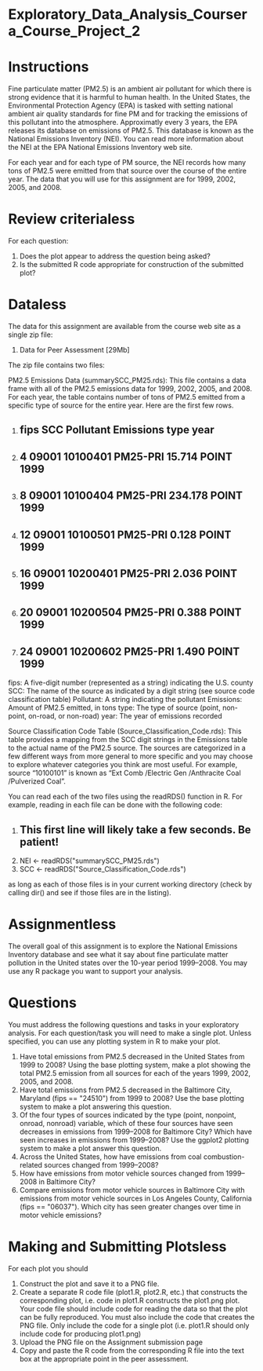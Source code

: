 # Exploratory_Data_Analysis_Coursera_Course_Project_2

# Instructions

Fine particulate matter (PM2.5) is an ambient air pollutant for which there is strong evidence that it is harmful to human health. In the United States, the Environmental Protection Agency (EPA) is tasked with setting national ambient air quality standards for fine PM and for tracking the emissions of this pollutant into the atmosphere. Approximatly every 3 years, the EPA releases its database on emissions of PM2.5. This database is known as the National Emissions Inventory (NEI). You can read more information about the NEI at the EPA National Emissions Inventory web site.

For each year and for each type of PM source, the NEI records how many tons of PM2.5 were emitted from that source over the course of the entire year. The data that you will use for this assignment are for 1999, 2002, 2005, and 2008.

# Review criterialess 
For each question:

1. Does the plot appear to address the question being asked?
2. Is the submitted R code appropriate for construction of the submitted plot?

# Dataless 
The data for this assignment are available from the course web site as a single zip file:

1. Data for Peer Assessment [29Mb]

The zip file contains two files:

PM2.5 Emissions Data (summarySCC_PM25.rds): This file contains a data frame with all of the PM2.5 emissions data for 1999, 2002, 2005, and 2008. For each year, the table contains number of tons of PM2.5 emitted from a specific type of source for the entire year. Here are the first few rows.


1. ##     fips      SCC Pollutant Emissions  type year
2. ## 4  09001 10100401  PM25-PRI    15.714 POINT 1999
3. ## 8  09001 10100404  PM25-PRI   234.178 POINT 1999
4. ## 12 09001 10100501  PM25-PRI     0.128 POINT 1999
5. ## 16 09001 10200401  PM25-PRI     2.036 POINT 1999
6. ## 20 09001 10200504  PM25-PRI     0.388 POINT 1999
7. ## 24 09001 10200602  PM25-PRI     1.490 POINT 1999

fips: A five-digit number (represented as a string) indicating the U.S. county
SCC: The name of the source as indicated by a digit string (see source code classification table)
Pollutant: A string indicating the pollutant
Emissions: Amount of PM2.5 emitted, in tons
type: The type of source (point, non-point, on-road, or non-road)
year: The year of emissions recorded

Source Classification Code Table (Source_Classification_Code.rds): This table provides a mapping from the SCC digit strings in the Emissions table to the actual name of the PM2.5 source. The sources are categorized in a few different ways from more general to more specific and you may choose to explore whatever categories you think are most useful. For example, source “10100101” is known as “Ext Comb /Electric Gen /Anthracite Coal /Pulverized Coal”.

You can read each of the two files using the readRDS() function in R. For example, reading in each file can be done with the following code:


1. ## This first line will likely take a few seconds. Be patient!
2. NEI <- readRDS("summarySCC_PM25.rds")
3. SCC <- readRDS("Source_Classification_Code.rds")

as long as each of those files is in your current working directory (check by calling dir() and see if those files are in the listing).

# Assignmentless 
The overall goal of this assignment is to explore the National Emissions Inventory database and see what it say about fine particulate matter pollution in the United states over the 10-year period 1999–2008. You may use any R package you want to support your analysis.

# Questions

You must address the following questions and tasks in your exploratory analysis. For each question/task you will need to make a single plot. Unless specified, you can use any plotting system in R to make your plot.

1. Have total emissions from PM2.5 decreased in the United States from 1999 to 2008? Using the base plotting system, make a plot showing the total PM2.5 emission from all sources for each of the years 1999, 2002, 2005, and 2008.
2. Have total emissions from PM2.5 decreased in the Baltimore City, Maryland (fips == "24510") from 1999 to 2008? Use the base plotting system to make a plot answering this question.
3. Of the four types of sources indicated by the type (point, nonpoint, onroad, nonroad) variable, which of these four sources have seen decreases in emissions from 1999–2008 for Baltimore City? Which have seen increases in emissions from 1999–2008? Use the ggplot2 plotting system to make a plot answer this question.
4. Across the United States, how have emissions from coal combustion-related sources changed from 1999–2008?
5. How have emissions from motor vehicle sources changed from 1999–2008 in Baltimore City?
6. Compare emissions from motor vehicle sources in Baltimore City with emissions from motor vehicle sources in Los Angeles County, California (fips == "06037"). Which city has seen greater changes over time in motor vehicle emissions?

# Making and Submitting Plotsless 
For each plot you should

1. Construct the plot and save it to a PNG file.
2. Create a separate R code file (plot1.R, plot2.R, etc.) that constructs the corresponding plot, i.e. code in plot1.R constructs the plot1.png plot. Your code file should include code for reading the data so that the plot can be fully reproduced. You must also include the code that creates the PNG file. Only include the code for a single plot (i.e. plot1.R should only include code for producing plot1.png)
3. Upload the PNG file on the Assignment submission page
4. Copy and paste the R code from the corresponding R file into the text box at the appropriate point in the peer assessment.

